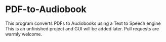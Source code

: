 # PDF-to-Audiobook
This program converts PDFs to Audiobooks using a Text to Speech engine
This is an unfinished project and GUI will be added later.
Pull requests are warmly welcome.
